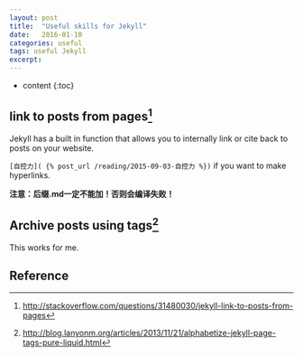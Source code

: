 ```yaml
---
layout: post
title:  "Useful skills for Jekyll"
date:   2016-01-10
categories: useful
tags: useful Jekyll
excerpt: 
---
```

* content
{:toc}

## link to posts from pages[^1]
Jekyll has a built in function that allows you to internally link or cite back to posts on your website.

```[自控力]( {% post_url /reading/2015-09-03-自控力 %})``` if you want to make hyperlinks.

**注意：后缀.md一定不能加！否则会编译失败！**

[^1]: http://stackoverflow.com/questions/31480030/jekyll-link-to-posts-from-pages

## Archive posts using tags[^2]
This works for me.

[^2]: http://blog.lanyonm.org/articles/2013/11/21/alphabetize-jekyll-page-tags-pure-liquid.html

## Reference


